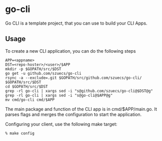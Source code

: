 # go-cli
Go CLI is a template project, that you can use to build your
CLI Apps.

## Usage

To create a new CLI application, you can do the following steps

    APP=<appname>
    DST=<repo-hoster>/<user>/$APP
    mkdir -p $GOPATH/src/$DST
    go get -u github.com/szuecs/go-cli
    rsync -a --exclude=.git $GOPATH/src/github.com/szuecs/go-cli/ $GOPATH/src/$DST
    cd $GOPATH/src/$DST
    grep -rl go-cli | xargs sed -i "s@github.com/szuecs/go-cli@$DST@g"
    grep -rl go-cli | xargs sed -i "s@go-cli@$APP@g"
    mv cmd/go-cli cmd/$APP


The main package and function of the CLI app is in
cmd/$APP/main.go. It parses flags and merges the configuration to
start the application.

Configuring your client, use the following make target:

    % make config
